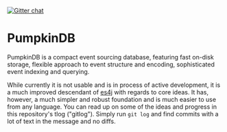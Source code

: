 [![Gitter chat](https://badges.gitter.im/PumpkinDB.png)](https://gitter.im/PumpkinDB/Lobby)

PumpkinDB
=========

PumpkinDB is a compact event sourcing database, featuring fast on-disk storage,
flexible approach to event structure and encoding, sophisticated event indexing
and querying.

While currently it is not usable and is in process of active development, it is
a much improved descendant of [es4j](https://github.com/eventsourcing/es4j) with
regards to core ideas. It has, however, a much simpler and robust foundation and
is much easier to use from any language. You can read up on some of the ideas
and progress in this repository's tlog ("gitlog"). Simply run `git log` and find
commits with a lot of text in the message and no diffs. 
